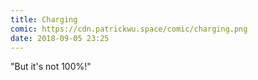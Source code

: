```yaml
---
title: Charging
comic: https://cdn.patrickwu.space/comic/charging.png
date: 2018-09-05 23:25
---
```

"But it's not 100%!"